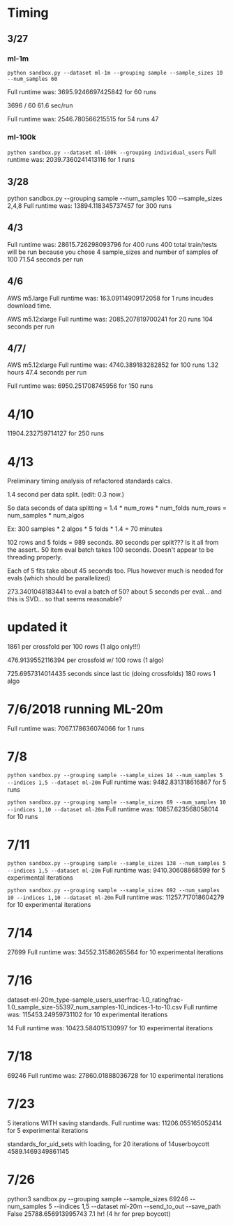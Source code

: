 # Timing

## 3/27
### ml-1m
`python sandbox.py --dataset ml-1m --grouping sample --sample_sizes 10 --num_samples 60`

Full runtime was: 3695.9246697425842 for 60 runs

3696 / 60
61.6 sec/run

Full runtime was: 2546.780566215515 for 54 runs
47

### ml-100k
`python sandbox.py --dataset ml-100k --grouping individual_users`
Full runtime was: 2039.7360241413116 for 1 runs


## 3/28
python sandbox.py --grouping sample --num_samples 100 --sample_sizes 2,4,8
Full runtime was: 13894.118345737457 for 300 runs


## 4/3

Full runtime was: 28615.726298093796 for 400 runs
400 total train/tests will be run because you chose 4 sample_sizes and number of samples of 100
71.54 seconds per run


## 4/6
AWS m5.large
Full runtime was: 163.09114909172058 for 1 runs
incudes download time.

AWS m5.12xlarge
Full runtime was: 2085.207819700241 for 20 runs
104 seconds per run

## 4/7/
AWS m5.12xlarge
Full runtime was: 4740.389183282852 for 100 runs
1.32 hours
47.4 seconds per run

Full runtime was: 6950.251708745956 for 150 runs

# 4/10
11904.232759714127 for 250 runs

# 4/13

Preliminary timing analysis of refactored standards calcs.

1.4 second per data split. (edit: 0.3 now.)

So data seconds of data splitting = 1.4 * num_rows * num_folds
num_rows = num_samples * num_algos

Ex: 300 samples * 2 algos * 5 folds * 1.4 = 
70 minutes

102 rows and 5 folds = 989 seconds.
80 seconds per split??? Is it all from the assert..
50 item eval batch takes 100 seconds. Doesn't appear to be threading properly.

Each of 5 fits take about 45 seconds too. Plus however much is needed for evals (which should be parallelized)

273.3401048183441 to eval a batch of 50?
about 5 seconds per eval... and this is SVD... so that seems reasonable?


# updated it
1861 per crossfold per 100 rows
(1 algo only!!!)

476.9139552116394 per crossfold w/ 100 rows
(1 algo)


725.6957314014435 seconds since last tic (doing crossfolds)
180 rows
1 algo

# 7/6/2018 running ML-20m
Full runtime was: 7067.178636074066 for 1 runs


# 7/8
`python sandbox.py --grouping sample --sample_sizes 14 --num_samples 5 --indices 1,5 --dataset ml-20m`
Full runtime was: 9482.831318616867 for 5 runs

`python sandbox.py --grouping sample --sample_sizes 69 --num_samples 10 --indices 1,10 --dataset ml-20m`
Full runtime was: 10857.623568058014 for 10 runs


# 7/11
`python sandbox.py --grouping sample --sample_sizes 138 --num_samples 5 --indices 1,5 --dataset ml-20m`
Full runtime was: 9410.30608868599 for 5 experimental iterations


`python sandbox.py --grouping sample --sample_sizes 692 --num_samples 10 --indices 1,10 --dataset ml-20m`
Full runtime was: 11257.717018604279 for 10 experimental iterations


# 7/14
27699
Full runtime was: 34552.31586265564 for 10 experimental iterations

# 7/16
dataset-ml-20m_type-sample_users_userfrac-1.0_ratingfrac-1.0_sample_size-55397_num_samples-10_indices-1-to-10.csv
Full runtime was: 115453.24959731102 for 10 experimental iterations

14
Full runtime was: 10423.584015130997 for 10 experimental iterations
# 7/18

69246
Full runtime was: 27860.01888036728 for 10 experimental iterations

# 7/23
5 iterations WITH saving standards.
Full runtime was: 11206.055165052414 for 5 experimental iterations

standards_for_uid_sets with loading, for 20 iterations of 14userboycott
4589.1469349861145

# 7/26
python3 sandbox.py --grouping sample --sample_sizes 69246 --num_samples 5 --indices 1,5 --dataset ml-20m --send_to_out --save_path False
25788.656913995743
7.1 hr! (4 hr for prep boycott)